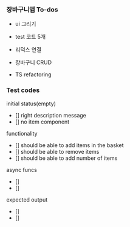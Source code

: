 
### 장바구니앱 To-dos
- ui 그리기
- test 코드 5개
- 리덕스 연결
- 장바구니 CRUD

- TS refactoring

### Test codes
initial status(empty)
- [] right description message
- [] no item component

functionality 
- [] should be able to add items in the basket
- [] should be able to remove items
- [] should be able to add number of items

async funcs
- [] 
- [] 

expected output
- [] 
- [] 